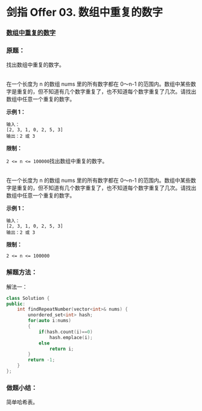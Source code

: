 # 剑指 Offer 03. 数组中重复的数字

### [数组中重复的数字](https://leetcode-cn.com/problems/shu-zu-zhong-zhong-fu-de-shu-zi-lcof/)

### 原题：

找出数组中重复的数字。

\
&#x20;在一个长度为 n 的数组 nums 里的所有数字都在 0～n-1 的范围内。数组中某些数字是重复的，但不知道有几个数字重复了，也不知道每个数字重复了几次。请找出数组中任意一个重复的数字。

**示例 1：**

```
输入：
[2, 3, 1, 0, 2, 5, 3]
输出：2 或 3 
```

**限制：**

`2 <= n <= 100000`找出数组中重复的数字。

\
&#x20;在一个长度为 n 的数组 nums 里的所有数字都在 0～n-1 的范围内。数组中某些数字是重复的，但不知道有几个数字重复了，也不知道每个数字重复了几次。请找出数组中任意一个重复的数字。

**示例 1：**

```
输入：
[2, 3, 1, 0, 2, 5, 3]
输出：2 或 3 
```

**限制：**

`2 <= n <= 100000`

### 解题方法：

解法一：

```cpp
class Solution {
public:
    int findRepeatNumber(vector<int>& nums) {
        unordered_set<int> hash;
        for(auto i:nums)
        {
            if(hash.count(i)==0)
                hash.emplace(i);
            else
                return i;
        }
        return -1;
    }
};
```

### 做题小结：

简单哈希表。

